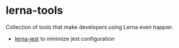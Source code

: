 # lerna-tools

Collection of tools that make developers using Lerna even happier.

* [lerna-jest](./packages/jest) to minimize jest configuration
